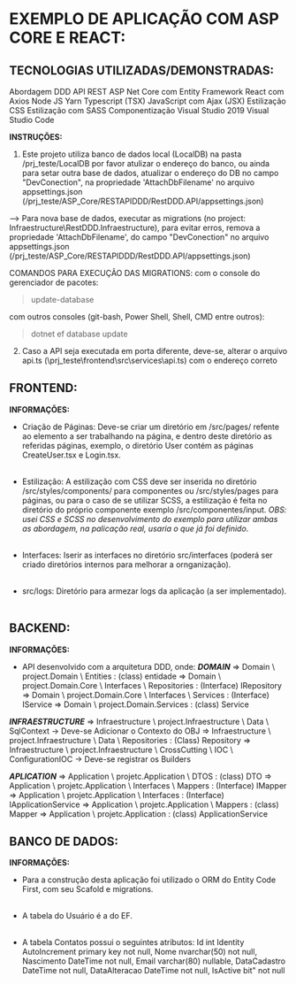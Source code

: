 
# EXEMPLO DE APLICAÇÃO COM ASP CORE E REACT:

## TECNOLOGIAS UTILIZADAS/DEMONSTRADAS:
Abordagem DDD
API REST
ASP Net Core com Entity Framework
React com Axios
Node JS
Yarn
Typescript (TSX)
JavaScript com Ajax (JSX)
Estilização CSS
Estilização com SASS
Componentização
Visual Studio 2019
Visual Studio Code

**INSTRUÇÕES:**

1) Este projeto utiliza banco de dados local (LocalDB) na pasta /prj_teste/LocalDB por favor atulizar o endereço do banco, ou ainda para setar outra base de dados, atualizar o endereço do DB no campo "DevConection", na propriedade 'AttachDbFilename' no arquivo appsettings.json (/prj_teste/ASP_Core/RESTAPIDDD/RestDDD.API/appsettings.json)

 --> Para nova base de dados, executar as migrations (no project: Infraestructure\RestDDD.Infraestructure), para evitar erros, remova a propriedade 'AttachDbFilename', do campo "DevConection" no arquivo appsettings.json (/prj_teste/ASP_Core/RESTAPIDDD/RestDDD.API/appsettings.json)

COMANDOS PARA EXECUÇÃO DAS MIGRATIONS:
com o console do gerenciador de pacotes:
>update-database

com outros consoles (git-bash, Power Shell, Shell, CMD entre outros):
>dotnet ef database update

2) Caso a API seja executada em porta diferente, deve-se, alterar o arquivo api.ts (\prj_teste\frontend\src\services\api.ts) com o endereço correto

## FRONTEND:
**INFORMAÇÕES:**
* Criação de Páginas:
Deve-se criar um diretório em /src/pages/ refente ao elemento a ser trabalhando na página, e dentro deste diretório as referidas páginas, exemplo, o diretório User contém as páginas CreateUser.tsx e Login.tsx.<br/><br/>

* Estilização:
A estilização com CSS deve ser inserida no diretório /src/styles/components/ para componentes ou /src/styles/pages para páginas, ou para o caso de se utilizar SCSS, a estilização é feita no diretório do próprio componente exemplo /src/componentes/input. *OBS: usei CSS e SCSS no desenvolvimento do exemplo para utilizar ambas as abordagem, na palicação real, usaria o que já foi definido*.<br/><br/>

* Interfaces:
Iserir as interfaces no diretório src/interfaces (poderá ser criado diretórios internos para melhorar a ornganização).<br/><br/>

* src/logs:
Diretório para armezar logs da aplicação (a ser implementado).<br/><br/>

## BACKEND:
**INFORMAÇÕES:**

* API desenvolvido com a arquitetura DDD, onde:
***DOMAIN***
=> Domain \ project.Domain \ Entities : (class) entidade
=> Domain \ project.Domain.Core \ Interfaces \ Repositories : (Interface) IRepository
=> Domain \ project.Domain.Core \ Interfaces \ Services : (Interface) IService
=> Domain \ project.Domain.Services : (class) Service

***INFRAESTRUCTURE***
=> Infraestructure \ project.Infraestructure \ Data \ SqlContext -> Deve-se Adicionar o Contexto do OBJ
=> Infraestructure \ project.Infraestructure \ Data \ Repositories : (Class) Repository 
=> Infraestructure \ project.Infraestructure \ CrossCutting \ IOC \ ConfigurationIOC -> Deve-se registrar os Builders

***APLICATION***
=> Application \ projetc.Application \ DTOS : (class) DTO 
=> Application \ projetc.Application \ Interfaces \ Mappers : (Interface) IMapper
=> Application \ projetc.Application \ Interfaces : (Interface) IApplicationService
=> Application \ projetc.Application \ Mappers : (class) Mapper
=> Application \ projetc.Application : (class) ApplicationService

## BANCO DE DADOS:
**INFORMAÇÕES:**

* Para a construção desta aplicação foi utilizado o ORM do Entity Code First, com seu Scafold e migrations.<br/><br/>

* A tabela do Usuário é a do EF.<br/><br/>

* A tabela Contatos possui o seguintes atributos:
Id int Identity AutoIncrement primary key not null,
Nome nvarchar(50) not null,
Nascimento DateTime not null,
Email varchar(80) nullable,
DataCadastro DateTime not null,
DataAlteracao DateTime not null,
IsActive bit" not null
